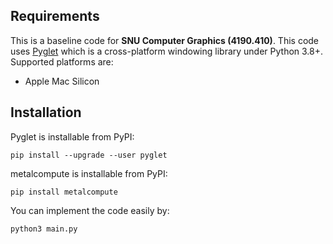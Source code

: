 
## Requirements

This is a baseline code for **SNU Computer Graphics (4190.410)**.
This code uses [Pyglet](https://github.com/pyglet/pyglet) which is a cross-platform windowing library under Python 3.8+. 
Supported platforms are:

* Apple Mac Silicon

## Installation
Pyglet is installable from PyPI:

    pip install --upgrade --user pyglet

metalcompute is installable from PyPI:

    pip install metalcompute

You can implement the code easily by:

    python3 main.py

